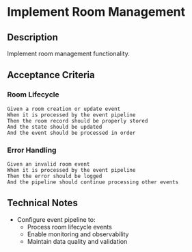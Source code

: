 # Implement Room Management

## Description
Implement room management functionality.

## Acceptance Criteria

### Room Lifecycle
```gherkin
Given a room creation or update event
When it is processed by the event pipeline
Then the room record should be properly stored
And the state should be updated
And the event should be processed in order
```

### Error Handling
```gherkin
Given an invalid room event
When it is processed by the event pipeline
Then the error should be logged
And the pipeline should continue processing other events
```

## Technical Notes
- Configure event pipeline to:
  - Process room lifecycle events
  - Enable monitoring and observability
  - Maintain data quality and validation 